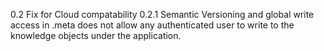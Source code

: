 0.2 Fix for Cloud compatability
0.2.1 Semantic Versioning and  global write access in .meta does not allow any authenticated user to write to the knowledge objects under the application.